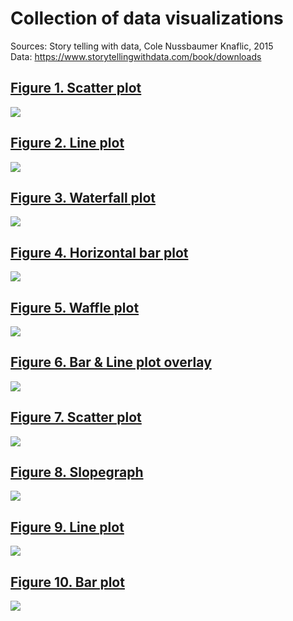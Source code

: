 # Collection of data visualizations

Sources: Story telling with data, Cole Nussbaumer Knaflic, 2015  
Data: https://www.storytellingwithdata.com/book/downloads

## [Figure 1. Scatter plot](https://github.com/vaidasbog/data-viz/blob/main/code/scatter_plot_1.py)

![](plots/scatter_plot_1.png)

## [Figure 2. Line plot](https://github.com/vaidasbog/data-viz/blob/main/code/line_plot_1.py)

![](plots/line_plot_1.png)


## [Figure 3. Waterfall plot](https://github.com/vaidasbog/data-viz/blob/main/code/waterfall_1.py)

![](plots/waterfall_1.png)

## [Figure 4. Horizontal bar plot](https://github.com/vaidasbog/data-viz/blob/main/code/hbar_plot_1.py)

![](plots/hbar_plot_1.png)

## [Figure 5. Waffle plot](https://github.com/vaidasbog/data-viz/blob/main/code/waffle_plot_1.py)

![](plots/waffle_plot_1.png)

## [Figure 6. Bar & Line plot overlay](https://github.com/vaidasbog/data-viz/blob/main/code/bar_and_line_overlay_plots.py)

![](plots/bar_and_line_overlay_plot.png)

## [Figure 7. Scatter plot](https://github.com/vaidasbog/data-viz/blob/main/code/scatter_plot_2.py)

![](plots/scatter_plot_2.png)

## [Figure 8. Slopegraph](https://github.com/vaidasbog/data-viz/blob/main/code/slopegraph_1.py)

![](plots/slopegraph_1.png)  

## [Figure 9. Line plot](https://github.com/vaidasbog/data-viz/blob/main/code/line_plot_2.py)

![](plots/line_plot_2.png) 

## [Figure 10. Bar plot](https://github.com/vaidasbog/data-viz/blob/main/code/bar_plot_1.py)

![](plots/bar_plot_1.png)  